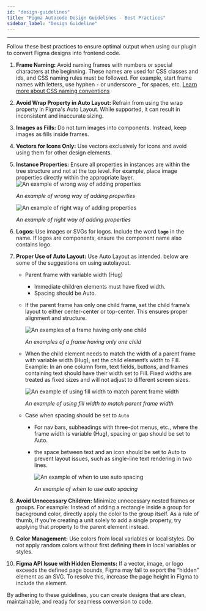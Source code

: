 ```yaml
---
id: "design-guidelines"
title: "Figma Autocode Design Guidelines - Best Practices"
sidebar_label: "Design Guideline"
---
```

---

Follow these best practices to ensure optimal output when using our plugin to convert Figma designs into frontend code.

1.  **Frame Naming:** Avoid naming frames with numbers or special characters at the beginning. These names are used for CSS classes and ids, and CSS naming rules must be followed. For example, start frame names with letters, use hyphen **`-`** or underscore **`_`** for spaces, etc. [Learn more about CSS naming conventions](https://medium.com/free-code-camp/css-naming-conventions-that-will-save-you-hours-of-debugging-35cea737d849)

2.  **Avoid Wrap Property in Auto Layout:** Refrain from using the wrap property in Figma's Auto Layout. While supported, it can result in inconsistent and inaccurate sizing.

3.  **Images as Fills:** Do not turn images into components. Instead, keep images as fills inside frames.

4.  **Vectors for Icons Only:** Use vectors exclusively for icons and avoid using them for other design elements.

5.  **Instance Properties:** Ensure all properties in instances are within the tree structure and not at the top level. For example, place image properties directly within the appropriate layer.
    ![An example of wrong way of adding properties](/learn/assets/autocode/properties_wrong.png)

    _An example of wrong way of adding properties_

    ![An example of right way of adding properties](/learn/assets/autocode/properties_right.png)

    _An example of right way of adding properties_

6.  **Logos:** Use images or SVGs for logos. Include the word **`logo`** in the name. If logos are components, ensure the component name also contains logo.

7.  **Proper Use of Auto Layout:** Use Auto Layout as intended. below are some of the suggestions on using autolayout.

    -   Parent frame with variable width (Hug)

        -   Immediate children elements must have fixed width.
        -   Spacing should be Auto.

    -   If the parent frame has only one child frame, set the child frame’s layout to either center-center or top-center. This ensures proper alignment and structure.

        ![An examples of a frame having only one child](/learn/assets/autocode/one_child.png)

        _An examples of a frame having only one child_

    -   When the child element needs to match the width of a parent frame with variable width (Hug), set the child element’s width to Fill. Example: In an one column form, text fields, buttons, and frames containing text should have their width set to Fill. Fixed widths are treated as fixed sizes and will not adjust to different screen sizes.

        ![An example of using fill width to match parent frame width](/learn/assets/autocode/fill_width.png)

        _An example of using fill width to match parent frame width_

    -   Case when spacing should be set to `Auto`

        -   For nav bars, subheadings with three-dot menus, etc., where the frame width is variable (Hug), spacing or gap should be set to Auto.
        -   the space between text and an icon should be set to Auto to prevent layout issues, such as single-line text rendering in two lines.

            ![An example of when to use auto spacing](/learn/assets/autocode/auto_gap.png)

            _An example of when to use auto spacing_

8.  **Avoid Unnecessary Children:** Minimize unnecessary nested frames or groups. For example: Instead of adding a rectangle inside a group for background color, directly apply the color to the group itself. As a rule of thumb, if you're creating a unit solely to add a single property, try applying that property to the parent element instead.

9.  **Color Management:** Use colors from local variables or local styles. Do not apply random colors without first defining them in local variables or styles.

10. **Figma API Issue with Hidden Elements:** If a vector, image, or logo exceeds the defined page bounds, Figma may fail to export the “hidden” element as an SVG. To resolve this, increase the page height in Figma to include the element.

By adhering to these guidelines, you can create designs that are clean, maintainable, and ready for seamless conversion to code.
